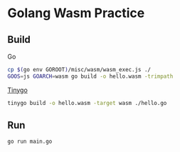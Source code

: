 # Golang Wasm Practice

## Build

Go
```bash
cp $(go env GOROOT)/misc/wasm/wasm_exec.js ./
GOOS=js GOARCH=wasm go build -o hello.wasm -trimpath
```

[Tinygo](https://tinygo.org/)
```bash
tinygo build -o hello.wasm -target wasm ./hello.go
```

## Run

```bash
go run main.go
```
